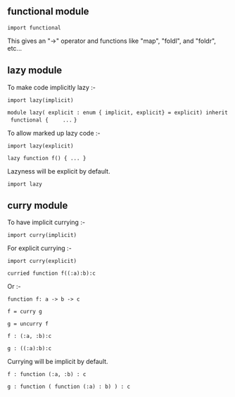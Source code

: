 functional module
-----------------

`import functional`

This gives an "-\>" operator and functions like "map", "foldl", and
"foldr", etc...

lazy module
-----------

To make code implicitly lazy :-

`import lazy(implicit)`

`module lazy( explicit : enum { implicit, explicit} = explicit) inherit functional {`
`    ...`
`}`

To allow marked up lazy code :-

`import lazy(explicit)`

`lazy function f() { ... }`

Lazyness will be explicit by default.

`import lazy`

curry module
------------

To have implicit currying :-

`import curry(implicit)`

For explicit currying :-

`import curry(explicit)`

`curried function f((:a):b):c`

Or :-

`function f: a -> b -> c`

`f = curry g`

`g = uncurry f`

`f : (:a, :b):c`

`g : ((:a):b):c`

Currying will be implicit by default.

`f : function (:a, :b) : c`

`g : function ( function (:a) : b) ) : c`
